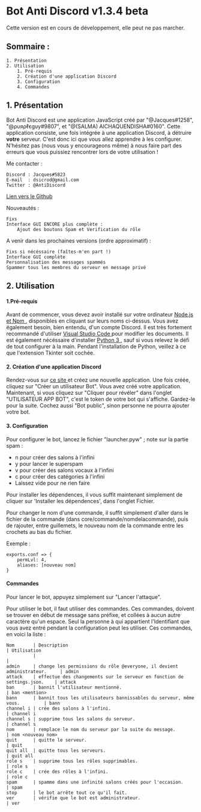 # Bot Anti Discord v1.3.4 beta
Cette version est en cours de développement, elle peut ne pas marcher.


##    Sommaire :

    1. Présentation
    2. Utilisation
        1. Pré-requis
        2. Création d'une application Discord
        3. Configuration
        4. Commandes

## 1.  Présentation

Bot Anti Discord est une application JavaScript créé par "@Jacques#1258", "@ρυяρℓєgυу#9807", et 
"@(SALMA) AICHAQUENDISHA#0160". Cette application consiste, une fois intégrée à une application 
Discord, à détruire **votre** serveur. C'est donc ici que vous allez apprendre à les 
configurer. N'hésitez pas (nous vous y encourageons même) à nous faire part des erreurs que 
vous puissiez rencontrer lors de votre utilisation !

Me contacter : 

    Discord : Jacques#5823
    E-mail  : dsicrod@gmail.com
    Twitter : @AntiDiscord

[ Lien vers le Github ]( https://antidiscordbot.page.link/lastversion "Lien vers cette page" )

Nouveautés :
    
    Fixs
    Interface GUI ENCORE plus complète :
        Ajout des boutons Spam et Verification du rôle

A venir dans les prochaines versions (ordre approximatif) :

    Fixs si nécéssaire (faîtes-m'en part !)
    Interface GUI complète
    Personnalisation des messages spammés
    Spammer tous les membres du serveur en message privé

## 2. Utilisation

#### 1.Pré-requis

Avant de commencer, vous devez avoir installé sur votre ordinateur [ Node.js et Npm ]( https://nodejs.org/en/ "Installer Node.js et Npm" ), disponibles en cliquant sur leurs noms ci-dessus. Vous avez également besoin, bien entendu, d'un compte Discord. Il est très fortement recommandé d'utiliser [ Visual Studio Code ]( https://code.visualstudio.com/download "Installer Visual Studio Code" ) pour modifier les documents. Il est également nécéssaire d'installer [ Python 3 ]( https://www.python.org/downloads/ "Installer Python 3" ), sauf si vous relevez le défi de tout configurer à la main. Pendant l'installation de Python, veillez à ce que l'extension Tkinter soit cochée.

#### 2. Création d'une application Discord

Rendez-vous sur [ ce site ]( https://discordapp.com/developers/applications/me/create "Vos applications Discord" ) et créez une nouvelle application. Une fois créée, cliquez sur 
"Créer un utilisateur Bot". Vous avez créé votre application. Maintenant, si vous cliquez sur "Cliquer pour révéler" dans l'onglet "UTILISATEUR APP BOT", c'est le token de votre bot qui s'affiche. Gardez-le pour la suite. Cochez aussi "Bot public", sinon personne ne pourra ajouter votre bot.

#### 3. Configuration

Pour configurer le bot, lancez le fichier "launcher.pyw" ; note sur la partie spam :
* n pour créer des salons à l'infini
* y pour lancer le superspam
* v pour créer des salons vocaux à l'infini
* c pour créer des catégories à l'infini
* Laissez vide pour ne rien faire

Pour installer les dépendences, il vous suffit maintenant simplement de cliquer sur 'Installer les dépendences', dans l'onglet Fichier.

Pour changer le nom d'une commande, il suffit simplement d'aller dans le fichier de la commande (dans core/commande/nomdelacommande), puis de rajouter, entre guillemets, le nouveau nom de la commande entre les crochets au bas du fichier. 

Exemple :

    exports.conf => {
        permLvl: 4,
        aliases: [nouveau nom]
    }

#### Commandes

Pour lancer le bot, appuyez simplement sur "Lancer l'attaque".

Pour utiliser le bot, il faut utiliser des commandes. Ces commandes, doivent se trouver 
en début de message sans préfixe, et collées à aucun autre caractère qu'un espace. Seul la personne à qui appartient l'Identifiant que vous avez entré pendant la configuration peut les utiliser. Ces commandes, en voici la liste : 


    Nom       | Description                                                              | Utilisation
              |                                                                          |
    admin     | change les permissions du rôle @everyone, il devient administrateur.     | admin
    attack    | effectue des changements sur le serveur en fonction de settings.json.    | attack
    ban       | bannit l'utilisateur mentionné.                                          | ban <mention>
    bann      | bannit tous les utilisateurs bannissables du serveur, même vous.         | bann
    channel i | crée des salons à l'infini.                                              | channel i
    channel s | supprime tous les salons du serveur.                                     | channel s
    nom       | remplace le nom du serveur par la suite du message.                      | nom <nouveau nom>
    quit      | quitte le serveur.                                                       | quit
    quit all  | quitte tous les serveurs.                                                | quit all
    role s    | supprime tous les rôles supprimables.                                    | role s  
    role c    | crée des rôles à l'infini.                                               | role c
    spam      | spamme dans une infinité salons créés pour l'occasion.                   | spam 
    stop      | le bot arrête tout ce qu'il fait.
    ver       | vérifie que le bot est administrateur.                                   | ver
